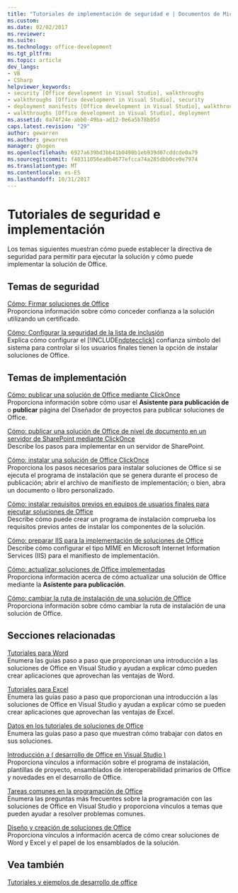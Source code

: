 ```yaml
---
title: "Tutoriales de implementación de seguridad e | Documentos de Microsoft"
ms.custom: 
ms.date: 02/02/2017
ms.reviewer: 
ms.suite: 
ms.technology: office-development
ms.tgt_pltfrm: 
ms.topic: article
dev_langs:
- VB
- CSharp
helpviewer_keywords:
- security [Office development in Visual Studio], walkthroughs
- walkthroughs [Office development in Visual Studio], security
- deployment manifests [Office development in Visual Studio], walkthroughs
- walkthroughs [Office development in Visual Studio], deployment
ms.assetid: 0a74f24e-abb0-49ba-ad12-0e6a5b78b85d
caps.latest.revision: "29"
author: gewarren
ms.author: gewarren
manager: ghogen
ms.openlocfilehash: 6927a639bd3bb41b0498b1eb939d07cddcde0a79
ms.sourcegitcommit: f40311056ea0b4677efcca74a285dbb0ce0e7974
ms.translationtype: MT
ms.contentlocale: es-ES
ms.lasthandoff: 10/31/2017
---
```

# <a name="security-and-deployment-walkthroughs"></a>Tutoriales de seguridad e implementación
  Los temas siguientes muestran cómo puede establecer la directiva de seguridad para permitir para ejecutar la solución y cómo puede implementar la solución de Office.  
  
## <a name="security-topics"></a>Temas de seguridad  
 [Cómo: Firmar soluciones de Office](../vsto/how-to-sign-office-solutions.md)  
 Proporciona información sobre cómo conceder confianza a la solución utilizando un certificado.  
  
 [Cómo: Configurar la seguridad de la lista de inclusión](../vsto/how-to-configure-inclusion-list-security.md)  
 Explica cómo configurar el [!INCLUDE[ndptecclick](../vsto/includes/ndptecclick-md.md)] confianza símbolo del sistema para controlar si los usuarios finales tienen la opción de instalar soluciones de Office.  
  
## <a name="deployment-topics"></a>Temas de implementación  
 [Cómo: publicar una solución de Office mediante ClickOnce](http://msdn.microsoft.com/en-us/2b6c247e-bc04-4ce4-bb64-c4e79bb3d5b8)  
 Proporciona información sobre cómo usar el **Asistente para publicación de** o **publicar** página del Diseñador de proyectos para publicar soluciones de Office.  
  
 [Cómo: publicar una solución de Office de nivel de documento en un servidor de SharePoint mediante ClickOnce](http://msdn.microsoft.com/en-us/2408e809-fb78-42a1-9152-00afa1522e58)  
 Describe los pasos para implementar en un servidor de SharePoint.  
  
 [Cómo: instalar una solución de Office ClickOnce](http://msdn.microsoft.com/en-us/14702f48-9161-4190-994c-78211fe18065)  
 Proporciona los pasos necesarios para instalar soluciones de Office si se ejecuta el programa de instalación que se genera durante el proceso de publicación; abrir el archivo de manifiesto de implementación; o bien, abra un documento o libro personalizado.  
  
 [Cómo: instalar requisitos previos en equipos de usuarios finales para ejecutar soluciones de Office](http://msdn.microsoft.com/en-us/74dd2c52-838f-4abf-b2b4-4d7b0c2a0a98)  
 Describe cómo puede crear un programa de instalación comprueba los requisitos previos antes de instalar los componentes de la solución.  
  
 [Cómo: preparar IIS para la implementación de soluciones de Office](http://msdn.microsoft.com/en-us/f62bce70-81d4-4f8b-86e6-2f2afec5d9b4)  
 Describe cómo configurar el tipo MIME en Microsoft Internet Information Services (IIS) para el manifiesto de implementación.  
  
 [Cómo: actualizar soluciones de Office implementadas](http://msdn.microsoft.com/en-us/be96db53-b6ea-46ab-b8d9-b76b098b3b13)  
 Proporciona información acerca de cómo actualizar una solución de Office mediante la **Asistente para publicación**.  
  
 [Cómo: cambiar la ruta de instalación de una solución de Office](http://msdn.microsoft.com/en-us/d0eaa07b-2d72-4902-899f-2f9fb165b8fd)  
 Proporciona información sobre cómo cambiar la ruta de instalación de una solución de Office.  
  
## <a name="related-sections"></a>Secciones relacionadas  
 [Tutoriales para Word](../vsto/walkthroughs-using-word.md)  
 Enumera las guías paso a paso que proporcionan una introducción a las soluciones de Office en Visual Studio y ayudan a explicar cómo pueden crear aplicaciones que aprovechan las ventajas de Word.  
  
 [Tutoriales para Excel](../vsto/walkthroughs-using-excel.md)  
 Enumera las guías paso a paso que proporcionan una introducción a las soluciones de Office en Visual Studio y ayudan a explicar cómo se pueden crear aplicaciones que aprovechan las ventajas de Excel.  
  
 [Datos en los tutoriales de soluciones de Office](../vsto/data-in-office-solutions-walkthroughs.md)  
 Enumera las guías paso a paso que muestran cómo trabajar con datos en sus soluciones.  
  
 [Introducción a &#40; desarrollo de Office en Visual Studio &#41;](../vsto/getting-started-office-development-in-visual-studio.md)  
 Proporciona vínculos a información sobre el programa de instalación, plantillas de proyecto, ensamblados de interoperabilidad primarios de Office y novedades en el desarrollo de Office.  
  
 [Tareas comunes en la programación de Office](../vsto/common-tasks-in-office-programming.md)  
 Enumera las preguntas más frecuentes sobre la programación con las soluciones de Office en Visual Studio y proporciona vínculos a temas que pueden ayudar a resolver problemas comunes.  
  
 [Diseño y creación de soluciones de Office](../vsto/designing-and-creating-office-solutions.md)  
 Proporciona vínculos a información acerca de cómo crear soluciones de Word y Excel y el papel de los ensamblados de la solución.  
  
## <a name="see-also"></a>Vea también  
 [Tutoriales y ejemplos de desarrollo de office](../vsto/office-development-samples-and-walkthroughs.md)  
  
  